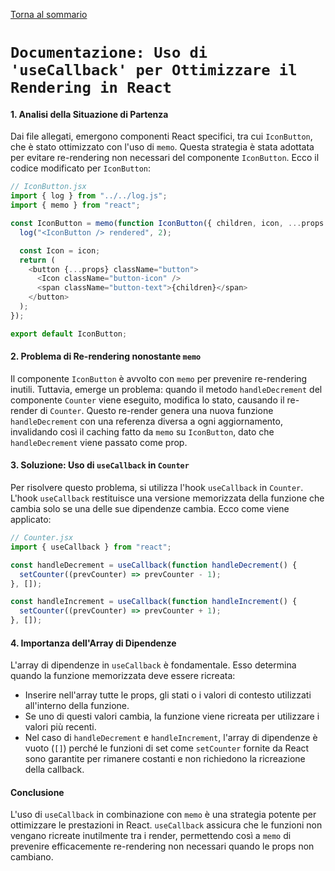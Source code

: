 [Torna al sommario](../../Summary.md)

# `Documentazione: Uso di 'useCallback' per Ottimizzare il Rendering in React`

#### 1. Analisi della Situazione di Partenza

Dai file allegati, emergono componenti React specifici, tra cui `IconButton`, che è stato ottimizzato con l'uso di `memo`. Questa strategia è stata adottata per evitare re-rendering non necessari del componente `IconButton`. Ecco il codice modificato per `IconButton`:

```javascript
// IconButton.jsx
import { log } from "../../log.js";
import { memo } from "react";

const IconButton = memo(function IconButton({ children, icon, ...props }) {
  log("<IconButton /> rendered", 2);

  const Icon = icon;
  return (
    <button {...props} className="button">
      <Icon className="button-icon" />
      <span className="button-text">{children}</span>
    </button>
  );
});

export default IconButton;
```

#### 2. Problema di Re-rendering nonostante `memo`

Il componente `IconButton` è avvolto con `memo` per prevenire re-rendering inutili. Tuttavia, emerge un problema: quando il metodo `handleDecrement` del componente `Counter` viene eseguito, modifica lo stato, causando il re-render di `Counter`. Questo re-render genera una nuova funzione `handleDecrement` con una referenza diversa a ogni aggiornamento, invalidando così il caching fatto da `memo` su `IconButton`, dato che `handleDecrement` viene passato come prop.

#### 3. Soluzione: Uso di `useCallback` in `Counter`

Per risolvere questo problema, si utilizza l'hook `useCallback` in `Counter`. L'hook `useCallback` restituisce una versione memorizzata della funzione che cambia solo se una delle sue dipendenze cambia. Ecco come viene applicato:

```javascript
// Counter.jsx
import { useCallback } from "react";

const handleDecrement = useCallback(function handleDecrement() {
  setCounter((prevCounter) => prevCounter - 1);
}, []);

const handleIncrement = useCallback(function handleIncrement() {
  setCounter((prevCounter) => prevCounter + 1);
}, []);
```

#### 4. Importanza dell'Array di Dipendenze

L'array di dipendenze in `useCallback` è fondamentale. Esso determina quando la funzione memorizzata deve essere ricreata:

- Inserire nell'array tutte le props, gli stati o i valori di contesto utilizzati all'interno della funzione.
- Se uno di questi valori cambia, la funzione viene ricreata per utilizzare i valori più recenti.
- Nel caso di `handleDecrement` e `handleIncrement`, l'array di dipendenze è vuoto (`[]`) perché le funzioni di set come `setCounter` fornite da React sono garantite per rimanere costanti e non richiedono la ricreazione della callback.

#### Conclusione

L'uso di `useCallback` in combinazione con `memo` è una strategia potente per ottimizzare le prestazioni in React. `useCallback` assicura che le funzioni non vengano ricreate inutilmente tra i render, permettendo così a `memo` di prevenire efficacemente re-rendering non necessari quando le props non cambiano.

